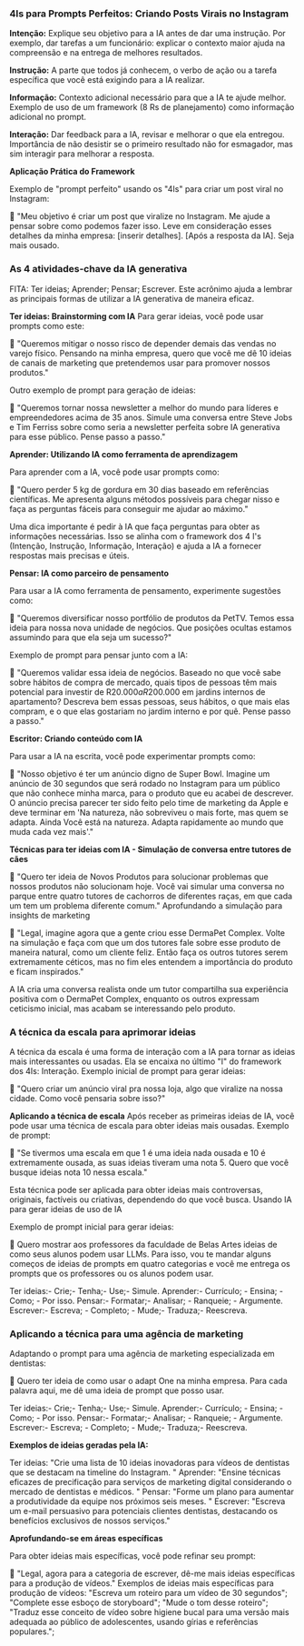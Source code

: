 ### 4Is para Prompts Perfeitos: Criando Posts Virais no Instagram

**Intenção:** Explique seu objetivo para a IA antes de dar uma instrução. 
Por exemplo, dar tarefas a um funcionário: explicar o contexto maior ajuda na compreensão e na entrega de melhores resultados. 

**Instrução:** A parte que todos já conhecem, o verbo de ação ou a tarefa específica que você está exigindo para a IA realizar. 

**Informação:** Contexto adicional necessário para que a IA te ajude melhor. Exemplo de uso de um framework (8 Rs de planejamento) como informação adicional no prompt. 

**Interação:** Dar feedback para a IA, revisar e melhorar o que ela entregou. Importância de não desistir se o primeiro resultado não for esmagador, mas sim interagir para melhorar a resposta.

**Aplicação Prática do Framework**

Exemplo de "prompt perfeito" usando os "4Is" para criar um post viral no Instagram: 

🤖 "Meu objetivo é criar um post que viralize no Instagram. Me ajude a pensar sobre como podemos fazer isso. Leve em consideração esses detalhes da minha empresa: [inserir detalhes]. [Após a resposta da IA]. Seja mais ousado.


### As 4 atividades-chave da IA generativa
FITA: Ter ideias; Aprender; Pensar; Escrever. Este acrônimo ajuda a lembrar as principais formas de utilizar a IA generativa de maneira eficaz.

**Ter ideias: Brainstorming com IA**
Para gerar ideias, você pode usar prompts como este: 

🤖 "Queremos mitigar o nosso risco de depender demais das vendas no varejo físico. Pensando na minha empresa, quero que você me dê 10 ideias de canais de marketing que pretendemos usar para promover nossos produtos."

Outro exemplo de prompt para geração de ideias: 

🤖 "Queremos tornar nossa newsletter a melhor do mundo para líderes e empreendedores acima de 35 anos. Simule uma conversa entre Steve Jobs e Tim Ferriss sobre como seria a newsletter perfeita sobre IA generativa para esse público. Pense passo a passo."

**Aprender: Utilizando IA como ferramenta de aprendizagem**

Para aprender com a IA, você pode usar prompts como: 

🤖 "Quero perder 5 kg de gordura em 30 dias baseado em referências científicas. Me apresenta alguns métodos possíveis para chegar nisso e faça as perguntas fáceis para conseguir me ajudar ao máximo."

Uma dica importante é pedir à IA que faça perguntas para obter as informações necessárias. Isso se alinha com o framework dos 4 I's (Intenção, Instrução, Informação, Interação) e ajuda a IA a fornecer respostas mais precisas e úteis.

**Pensar: IA como parceiro de pensamento**

Para usar a IA como ferramenta de pensamento, experimente sugestões como: 

🤖 "Queremos diversificar nosso portfólio de produtos da PetTV. Temos essa ideia para nossa nova unidade de negócios. Que posições ocultas estamos assumindo para que ela seja um sucesso?"

Exemplo de prompt para pensar junto com a IA: 

🤖 "Queremos validar essa ideia de negócios. Baseado no que você sabe sobre hábitos de compra de mercado, quais tipos de pessoas têm mais potencial para investir de R$20.000 a R$200.000 em jardins internos de apartamento? Descreva bem essas pessoas, seus hábitos, o que mais elas compram, e o que elas gostariam no jardim interno e por quê. Pense passo a passo."

**Escritor: Criando conteúdo com IA**

Para usar a IA na escrita, você pode experimentar prompts como: 

🤖 "Nosso objetivo é ter um anúncio digno de Super Bowl. Imagine um anúncio de 30 segundos que será rodado no Instagram para um público que não conhece minha marca, para o produto que eu acabei de descrever. O anúncio precisa parecer ter sido feito pelo time de marketing da Apple e deve terminar em 'Na natureza, não sobreviveu o mais forte, mas quem se adapta. Ainda Você está na natureza. Adapta rapidamente ao mundo que muda cada vez mais'."

**Técnicas para ter ideias com IA - Simulação de conversa entre tutores de cães**

🤖 "Quero ter ideia de Novos Produtos para solucionar problemas que nossos produtos não solucionam hoje. Você vai simular uma conversa no parque entre quatro tutores de cachorros de diferentes raças, em que cada um tem um problema diferente comum."
Aprofundando a simulação para insights de marketing

🤖 "Legal, imagine agora que a gente criou esse DermaPet Complex. Volte na simulação e faça com que um dos tutores fale sobre esse produto de maneira natural, como um cliente feliz. Então faça os outros tutores serem extremamente céticos, mas no fim eles entendem a importância do produto e ficam inspirados."

A IA cria uma conversa realista onde um tutor compartilha sua experiência positiva com o DermaPet Complex, enquanto os outros expressam ceticismo inicial, mas acabam se interessando pelo produto.

### A técnica da escala para aprimorar ideias
A técnica da escala é uma forma de interação com a IA para tornar as ideias mais interessantes ou usadas. Ela se encaixa no último "I" do framework dos 4Is: Interação. Exemplo inicial de prompt para gerar ideias: 

🤖 "Quero criar um anúncio viral pra nossa loja, algo que viralize na nossa cidade. Como você pensaria sobre isso?"

**Aplicando a técnica de escala**
Após receber as primeiras ideias de IA, você pode usar uma técnica de escala para obter ideias mais ousadas. Exemplo de prompt: 

🤖 "Se tivermos uma escala em que 1 é uma ideia nada ousada e 10 é extremamente ousada, as suas ideias tiveram uma nota 5. Quero que você busque ideias nota 10 nessa escala."

Esta técnica pode ser aplicada para obter ideias mais controversas, originais, factíveis ou criativas, dependendo do que você busca.
Usando IA para gerar ideias de uso de IA

Exemplo de prompt inicial para gerar ideias: 

🤖 Quero mostrar aos professores da faculdade de Belas Artes ideias de como seus alunos podem usar LLMs. Para isso, vou te mandar alguns começos de ideias de prompts em quatro categorias e você me entrega os prompts que os professores ou os alunos podem usar. 

Ter ideias:- Crie;- Tenha;- Use;- Simule. Aprender:- Currículo; - Ensina; -Como; - Por isso. Pensar:- Formatar;- Analisar; - Ranqueie; - Argumente. Escrever:- Escreva; - Completo; - Mude;- Traduza;- Reescreva.

### Aplicando a técnica para uma agência de marketing

Adaptando o prompt para uma agência de marketing especializada em dentistas: 

🤖 Quero ter ideia de como usar o adapt One na minha empresa. Para cada palavra aqui, me dê uma ideia de prompt que posso usar.

 Ter ideias:- Crie;- Tenha;- Use;- Simule. Aprender:- Currículo; - Ensina; -Como; - Por isso. Pensar:- Formatar;- Analisar; - Ranqueie; - Argumente. Escrever:- Escreva; - Completo; - Mude;- Traduza;- Reescreva.
 
**Exemplos de ideias geradas pela IA:**

Ter ideias: "Crie uma lista de 10 ideias inovadoras para vídeos de dentistas que se destacam na timeline do Instagram.
" Aprender: "Ensine técnicas eficazes de precificação para serviços de marketing digital considerando o mercado de dentistas e médicos.
" Pensar: "Forme um plano para aumentar a produtividade da equipe nos próximos seis meses.
" Escrever: "Escreva um e-mail persuasivo para potenciais clientes dentistas, destacando os benefícios exclusivos de nossos serviços."

**Aprofundando-se em áreas específicas**

Para obter ideias mais específicas, você pode refinar seu prompt: 

🤖 "Legal, agora para a categoria de escrever, dê-me mais ideias específicas para a produção de vídeos."
Exemplos de ideias mais específicas para produção de vídeos:
"Escreva um roteiro para um vídeo de 30 segundos"; "Complete esse esboço de storyboard"; "Mude o tom desse roteiro"; "Traduz esse conceito de vídeo sobre higiene bucal para uma versão mais adequada ao público de adolescentes, usando gírias e referências populares.";
